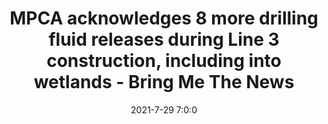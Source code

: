 ---
"title": "MPCA acknowledges 8 more drilling fluid releases during Line 3 construction, including into wetlands - Bring Me The News"
"date": "2021-7-29 7:0:0"
"feed_name": "GOOGLENEWS"
"feed_website": "https://news.google.com/search?q=drilling%2Bincident&hl=en-US&gl=US&ceid=US:en"
"feed_rss": "https://news.google.com/rss/search?q=drilling%2Bincident&hl=en-US&gl=US&ceid=US:en"
"link": "https://bringmethenews.com/minnesota-news/mpca-acknowledges-8-more-drilling-fluid-releases-during-line-3-construction-including-into-wetlands"
"file": "_posts/-66b1abca3e760e197d9219b8a232c7a7fdb0368b.md"
"accident": "0"
"drilling": "0"
---